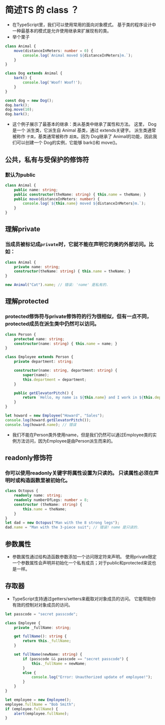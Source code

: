# 简述TS 的 class ？
- 在TypeScript里，我们可以使用常用的面向对象模式。 基于类的程序设计中一种最基本的模式是允许使用继承来扩展现有的类。
- 举个栗子
```typescript
class Animal {
    move(distanceInMeters: number = 0) {
        console.log(`Animal moved ${distanceInMeters}m.`);
    }
}

class Dog extends Animal {
    bark() {
        console.log('Woof! Woof!');
    }
}

const dog = new Dog();
dog.bark();
dog.move(10);
dog.bark();
```
- 这个例子展示了最基本的继承：类从基类中继承了属性和方法。 这里， Dog是一个 派生类，它派生自 Animal 基类，通过 extends关键字。 派生类通常被称作 `子类`，基类通常被称作 `超类`。因为 Dog继承了 Animal的功能，因此我们可以创建一个 Dog的实例，它能够 bark()和 move()。

## 公共，私有与受保护的修饰符
### 默认为public
```typescript
class Animal {
    public name: string;
    public constructor(theName: string) { this.name = theName; }
    public move(distanceInMeters: number) {
        console.log(`${this.name} moved ${distanceInMeters}m.`);
    }
}
```
## 理解private
### 当成员被标记成`private`时，它就不能在声明它的类的外部访问。比如：
```typescript
class Animal {
    private name: string;
    constructor(theName: string) { this.name = theName; }
}

new Animal("Cat").name; // 错误: 'name' 是私有的.
```
## 理解protected
### protected修饰符与private修饰符的行为很相似，但有一点不同，protected成员在派生类中仍然可以访问。
```typescript
class Person {
    protected name: string;
    constructor(name: string) { this.name = name; }
}

class Employee extends Person {
    private department: string;

    constructor(name: string, department: string) {
        super(name);
        this.department = department;
    }

    public getElevatorPitch() {
        return `Hello, my name is ${this.name} and I work in ${this.department}.`;
    }
}

let howard = new Employee("Howard", "Sales");
console.log(howard.getElevatorPitch());
console.log(howard.name); // 错误
```
- 我们不能在Person类外使用name，但是我们仍然可以通过Employee类的实例方法访问，因为Employee是由Person派生而来的。

## readonly修饰符
### 你可以使用readonly关键字将属性设置为只读的。 只读属性必须在声明时或构造函数里被初始化。
```typescript
class Octopus {
    readonly name: string;
    readonly numberOfLegs: number = 8;
    constructor (theName: string) {
        this.name = theName;
    }
}
let dad = new Octopus("Man with the 8 strong legs");
dad.name = "Man with the 3-piece suit"; // 错误! name 是只读的.
```

## 参数属性
- 参数属性通过给构造函数参数添加一个访问限定符来声明。 使用private限定一个参数属性会声明并初始化一个私有成员；对于public和protected来说也是一样。

## 存取器
- TypeScript支持通过getters/setters来截取对对象成员的访问。 它能帮助你有效的控制对对象成员的访问。
```typescript
let passcode = "secret passcode";

class Employee {
    private _fullName: string;

    get fullName(): string {
        return this._fullName;
    }

    set fullName(newName: string) {
        if (passcode && passcode == "secret passcode") {
            this._fullName = newName;
        }
        else {
            console.log("Error: Unauthorized update of employee!");
        }
    }
}

let employee = new Employee();
employee.fullName = "Bob Smith";
if (employee.fullName) {
    alert(employee.fullName);
}
```


